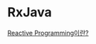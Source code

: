 # RxJava
[Reactive Programming이란?]((https://nooose.notion.site/RxJava-da39a97072524488b79d81c22cba58bc))



